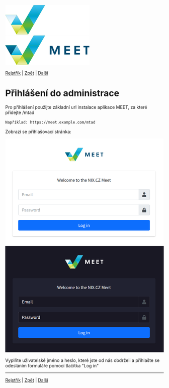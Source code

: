 [![MEET](../../_data/MEET_H_04.svg#gh-dark-mode-only "MEET")](../../README.md#gh-dark-mode-only)
[![MEET](../../_data/MEET_H_03.svg#gh-light-mode-only "MEET")](../../README.md#gh-light-mode-only)


[Rejstřík](../README.md) | [Zpět](0000.md) | [Další](0002.md)

# Přihlášení do administrace
Pro přihlášení použijte základní url instalace aplikace MEET, za které přidejte /mtad

```
Například: https://meet.example.com/mtad
```

Zobrazí se přihlašovací stránka:

![Login screen](../_data/screenshots/0000.png#gh-light-mode-only)
![Login screen](../_data/screenshots/dark/0000.png#gh-dark-mode-only)

Vyplňte uživatelské jméno a heslo, které jste od nás obdrželi a přihlašte se odesláním formuláře pomocí tlačítka "Log in"

---
[Rejstřík](../README.md) | [Zpět](0000.md) | [Další](0002.md)